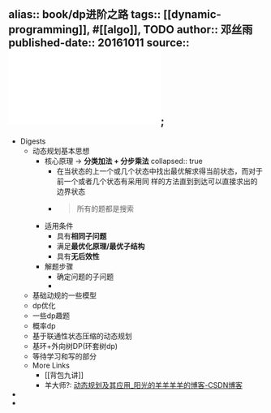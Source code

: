 alias:: book/dp进阶之路
tags:: [[dynamic-programming]], #[[algo]], TODO
author:: 邓丝雨
published-date:: 20161011
source:: ![dp进阶之路](../assets/algo/dp/dp进阶之路.pdf);
-
- Digests
  - 动态规划基本思想
    - 核心原理 -> **分类加法 + 分步乘法**
      collapsed:: true
      - 在当状态的上一个或几个状态中找出最优解求得当前状态，而对于前一个或者几个状态有采用同 样的方法直到到达可以直接求出的边界状态
      - > 所有的题都是搜索
    - 适用条件
      - 具有**相同子问题**
      - 满足**最优化原理/最优子结构**
      - 具有**无后效性**
    - 解题步骤
      - 确定问题的子问题
      -
  - 基础动规的一些模型
  - dp优化
  - 一些dp趣题
  - 概率dp
  - 基于联通性状态压缩的动态规划
  - 基环+外向树DP(环套树dp)
  - 等待学习和写的部分
  - More Links
    - [[背包九讲]]
    - 羊大师?: [动态规划及其应用_阳光的羊羊羊羊的博客-CSDN博客](https://blog.csdn.net/yjyxw/article/details/103747283)
-
-